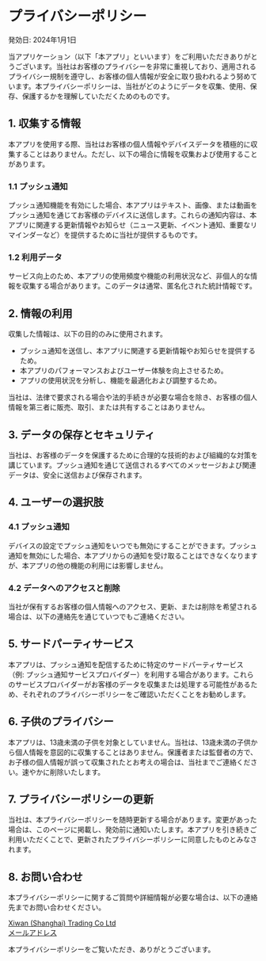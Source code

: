 # プライバシーポリシー

発効日: 2024年1月1日

当アプリケーション（以下「本アプリ」といいます）をご利用いただきありがとうございます。当社はお客様のプライバシーを非常に重視しており、適用されるプライバシー規制を遵守し、お客様の個人情報が安全に取り扱われるよう努めています。本プライバシーポリシーは、当社がどのようにデータを収集、使用、保存、保護するかを理解していただくためのものです。

## 1. 収集する情報

本アプリを使用する際、当社はお客様の個人情報やデバイスデータを積極的に収集することはありません。ただし、以下の場合に情報を収集および使用することがあります。

### 1.1 プッシュ通知
プッシュ通知機能を有効にした場合、本アプリはテキスト、画像、または動画をプッシュ通知を通じてお客様のデバイスに送信します。これらの通知内容は、本アプリに関連する更新情報やお知らせ（ニュース更新、イベント通知、重要なリマインダーなど）を提供するために当社が提供するものです。

### 1.2 利用データ
サービス向上のため、本アプリの使用頻度や機能の利用状況など、非個人的な情報を収集する場合があります。このデータは通常、匿名化された統計情報です。

## 2. 情報の利用

収集した情報は、以下の目的のみに使用されます。

- プッシュ通知を送信し、本アプリに関連する更新情報やお知らせを提供するため。
- 本アプリのパフォーマンスおよびユーザー体験を向上させるため。
- アプリの使用状況を分析し、機能を最適化および調整するため。

当社は、法律で要求される場合や法的手続きが必要な場合を除き、お客様の個人情報を第三者に販売、取引、または共有することはありません。

## 3. データの保存とセキュリティ

当社は、お客様のデータを保護するために合理的な技術的および組織的な対策を講じています。プッシュ通知を通じて送信されるすべてのメッセージおよび関連データは、安全に送信および保存されます。

## 4. ユーザーの選択肢

### 4.1 プッシュ通知
デバイスの設定でプッシュ通知をいつでも無効にすることができます。プッシュ通知を無効にした場合、本アプリからの通知を受け取ることはできなくなりますが、本アプリの他の機能の利用には影響しません。

### 4.2 データへのアクセスと削除
当社が保有するお客様の個人情報へのアクセス、更新、または削除を希望される場合は、以下の連絡先を通じていつでもご連絡ください。

## 5. サードパーティサービス

本アプリは、プッシュ通知を配信するために特定のサードパーティサービス（例: プッシュ通知サービスプロバイダー）を利用する場合があります。これらのサービスプロバイダーがお客様のデータを収集または処理する可能性があるため、それぞれのプライバシーポリシーをご確認いただくことをお勧めします。

## 6. 子供のプライバシー

本アプリは、13歳未満の子供を対象としていません。当社は、13歳未満の子供から個人情報を意図的に収集することはありません。保護者または監督者の方で、お子様の個人情報が誤って収集されたとお考えの場合は、当社までご連絡ください。速やかに削除いたします。

## 7. プライバシーポリシーの更新

当社は、本プライバシーポリシーを随時更新する場合があります。変更があった場合は、このページに掲載し、発効前に通知いたします。本アプリを引き続きご利用いただくことで、更新されたプライバシーポリシーに同意したものとみなされます。

## 8. お問い合わせ

本プライバシーポリシーに関するご質問や詳細情報が必要な場合は、以下の連絡先までお問い合わせください。

[Xiwan (Shanghai) Trading Co Ltd]()<br/>
[メールアドレス](mailto:uuneo@qq.com) <br/>

本プライバシーポリシーをご覧いただき、ありがとうございます。

